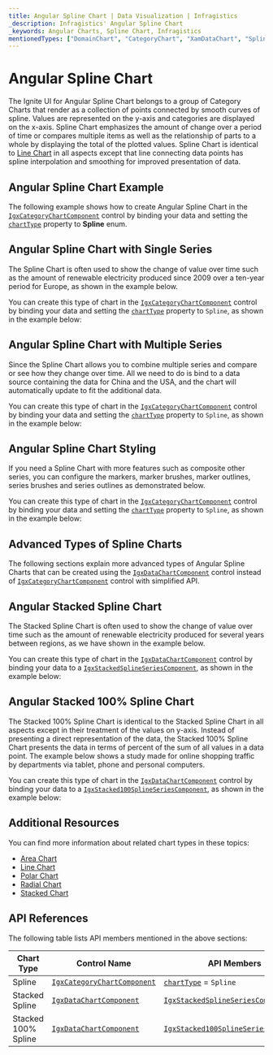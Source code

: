 ```yaml
---
title: Angular Spline Chart | Data Visualization | Infragistics
_description: Infragistics' Angular Spline Chart
_keywords: Angular Charts, Spline Chart, Infragistics
mentionedTypes: ["DomainChart", "CategoryChart", "XamDataChart", "SplineSeries", "StackedSplineSeries", "Stacked100SplineSeries", 'Series']
---
```


# Angular Spline Chart

The Ignite UI for Angular Spline Chart belongs to a group of Category Charts that render as a collection of points connected by smooth curves of spline. Values are represented on the y-axis and categories are displayed on the x-axis. Spline Chart emphasizes the amount of change over a period of time or compares multiple items as well as the relationship of parts to a whole by displaying the total of the plotted values. Spline Chart is identical to [Line Chart](line-chart.md) in all aspects except that line connecting data points has spline interpolation and smoothing for improved presentation of data.

## Angular Spline Chart Example

The following example shows how to create Angular Spline Chart in the [`IgxCategoryChartComponent`]({environment:dvApiBaseUrl}/products/ignite-ui-angular/api/docs/typescript/latest/classes/igxcategorychartcomponent.html) control by binding your data and setting the [`chartType`]({environment:dvApiBaseUrl}/products/ignite-ui-angular/api/docs/typescript/latest/classes/igxcategorychartcomponent.html#charttype) property to **Spline** enum.

<code-view style="height: 600px" alt="Angular Spline Chart Multiple Sources"
           data-demos-base-url="{environment:dvDemosBaseUrl}"
                    iframe-src="{environment:dvDemosBaseUrl}/charts/category-chart/spline-multiple-sources"
                                                 github-src="charts/category-chart/spline-multiple-sources">
</code-view>


<div class="divider--half"></div>

## Angular Spline Chart with Single Series

The Spline Chart is often used to show the change of value over time such as the amount of renewable electricity produced since 2009 over a ten-year period for Europe, as shown in the example below.

You can create this type of chart in the [`IgxCategoryChartComponent`]({environment:dvApiBaseUrl}/products/ignite-ui-angular/api/docs/typescript/latest/classes/igxcategorychartcomponent.html) control by binding your data and setting the [`chartType`]({environment:dvApiBaseUrl}/products/ignite-ui-angular/api/docs/typescript/latest/classes/igxcategorychartcomponent.html#charttype) property to `Spline`, as shown in the example below:

<code-view style="height: 600px" alt="Angular Spline Chart with Single Source"
           data-demos-base-url="{environment:dvDemosBaseUrl}"
                    iframe-src="{environment:dvDemosBaseUrl}/charts/category-chart/spline-single-source"
                                                 github-src="charts/category-chart/spline-single-source">
</code-view>


<div class="divider--half"></div>

## Angular Spline Chart with Multiple Series

Since the Spline Chart allows you to combine multiple series and compare or see how they change over time. All we need to do is bind to a data source containing the data for China and the USA, and the chart will automatically update to fit the additional data.

You can create this type of chart in the [`IgxCategoryChartComponent`]({environment:dvApiBaseUrl}/products/ignite-ui-angular/api/docs/typescript/latest/classes/igxcategorychartcomponent.html) control by binding your data and setting the [`chartType`]({environment:dvApiBaseUrl}/products/ignite-ui-angular/api/docs/typescript/latest/classes/igxcategorychartcomponent.html#charttype) property to `Spline`, as shown in the example below:

<code-view style="height: 600px" alt="Angular Spline Chart with Multiple Sources"
           data-demos-base-url="{environment:dvDemosBaseUrl}"
                    iframe-src="{environment:dvDemosBaseUrl}/charts/category-chart/spline-multiple-sources"
                                                 github-src="charts/category-chart/spline-multiple-sources">
</code-view>


<div class="divider--half"></div>

## Angular Spline Chart Styling

If you need a Spline Chart with more features such as composite other series, you can configure the markers, marker brushes, marker outlines, series brushes and series outlines as demonstrated below.

You can create this type of chart in the [`IgxCategoryChartComponent`]({environment:dvApiBaseUrl}/products/ignite-ui-angular/api/docs/typescript/latest/classes/igxcategorychartcomponent.html) control by binding your data and setting the [`chartType`]({environment:dvApiBaseUrl}/products/ignite-ui-angular/api/docs/typescript/latest/classes/igxcategorychartcomponent.html#charttype) property to `Spline`, as shown in the example below:

<code-view style="height: 600px" alt="Angular Spline Chart Styling"
           data-demos-base-url="{environment:dvDemosBaseUrl}"
                    iframe-src="{environment:dvDemosBaseUrl}/charts/category-chart/spline-styling"
                                                 github-src="charts/category-chart/spline-styling">
</code-view>


<div class="divider--half"></div>

## Advanced Types of Spline Charts

The following sections explain more advanced types of Angular Spline Charts that can be created using the [`IgxDataChartComponent`]({environment:dvApiBaseUrl}/products/ignite-ui-angular/api/docs/typescript/latest/classes/igxdatachartcomponent.html) control instead of [`IgxCategoryChartComponent`]({environment:dvApiBaseUrl}/products/ignite-ui-angular/api/docs/typescript/latest/classes/igxcategorychartcomponent.html) control with simplified API.

## Angular Stacked Spline Chart

The Stacked Spline Chart is often used to show the change of value over time such as the amount of renewable electricity produced for several years between regions, as we have shown in the example below.

You can create this type of chart in the [`IgxDataChartComponent`]({environment:dvApiBaseUrl}/products/ignite-ui-angular/api/docs/typescript/latest/classes/igxdatachartcomponent.html) control by binding your data to a [`IgxStackedSplineSeriesComponent`]({environment:dvApiBaseUrl}/products/ignite-ui-angular/api/docs/typescript/latest/classes/igxstackedsplineseriescomponent.html), as shown in the example below:

<code-view style="height: 600px" alt="Angular Stacked Spline Chart"
           data-demos-base-url="{environment:dvDemosBaseUrl}"
                    iframe-src="{environment:dvDemosBaseUrl}/charts/data-chart/stacked-spline-chart"
                                                 github-src="charts/data-chart/stacked-spline-chart">
</code-view>


<div class="divider--half"></div>

## Angular Stacked 100% Spline Chart

The Stacked 100% Spline Chart is identical to the Stacked Spline Chart in all aspects except in their treatment of the values on y-axis. Instead of presenting a direct representation of the data, the Stacked 100% Spline Chart presents the data in terms of percent of the sum of all values in a data point. The example below shows a study made for online shopping traffic by departments via tablet, phone and personal computers.

You can create this type of chart in the [`IgxDataChartComponent`]({environment:dvApiBaseUrl}/products/ignite-ui-angular/api/docs/typescript/latest/classes/igxdatachartcomponent.html) control by binding your data to a [`IgxStacked100SplineSeriesComponent`]({environment:dvApiBaseUrl}/products/ignite-ui-angular/api/docs/typescript/latest/classes/igxstacked100splineseriescomponent.html), as shown in the example below:

<code-view style="height: 600px" alt="Angular Stacked 100 Spline Chart"
           data-demos-base-url="{environment:dvDemosBaseUrl}"
                    iframe-src="{environment:dvDemosBaseUrl}/charts/data-chart/stacked-100-spline-chart"
                                                 github-src="charts/data-chart/stacked-100-spline-chart">
</code-view>


<div class="divider--half"></div>

## Additional Resources

You can find more information about related chart types in these topics:

*   [Area Chart](area-chart.md)
*   [Line Chart](spline-chart.md)
*   [Polar Chart](polar-chart.md)
*   [Radial Chart](radial-chart.md)
*   [Stacked Chart](stacked-chart.md)

## API References

The following table lists API members mentioned in the above sections:

| Chart Type          | Control Name       | API Members |
| --------------------|--------------------|-------------------------- |
| Spline              | [`IgxCategoryChartComponent`]({environment:dvApiBaseUrl}/products/ignite-ui-angular/api/docs/typescript/latest/classes/igxcategorychartcomponent.html) | [`chartType`]({environment:dvApiBaseUrl}/products/ignite-ui-angular/api/docs/typescript/latest/classes/igxcategorychartcomponent.html#charttype) = `Spline` |
| Stacked Spline      | [`IgxDataChartComponent`]({environment:dvApiBaseUrl}/products/ignite-ui-angular/api/docs/typescript/latest/classes/igxdatachartcomponent.html)     | [`IgxStackedSplineSeriesComponent`]({environment:dvApiBaseUrl}/products/ignite-ui-angular/api/docs/typescript/latest/classes/igxstackedsplineseriescomponent.html) |
| Stacked 100% Spline | [`IgxDataChartComponent`]({environment:dvApiBaseUrl}/products/ignite-ui-angular/api/docs/typescript/latest/classes/igxdatachartcomponent.html)     | [`IgxStacked100SplineSeriesComponent`]({environment:dvApiBaseUrl}/products/ignite-ui-angular/api/docs/typescript/latest/classes/igxstacked100splineseriescomponent.html) |
